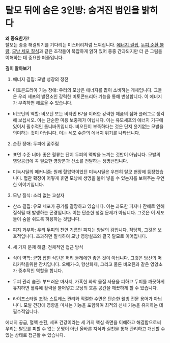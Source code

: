 ﻿

# 탈모 뒤에 숨은 3인방: 숨겨진 범인을 밝히다

  
**왜 중요한가?**  
탈모는 종종 해결되기를 기다리는 미스터리처럼 느껴집니다. [에너지 결핍](/m04/m0402/m040201), [두피 순환 불량](https://frontier-three.vercel.app/kr/m04/m0402/m040202), [모낭 세포 질식](/m04/m0402/m040203)과 같은 조각들이 복잡하게 얽혀 있어 종종 간과되지만 더 큰 그림을 이해하는 데 중요한 퍼즐입니다.  
  
**깊이 알아보기**  
1. 에너지 결핍: 모발 성장의 정전  
 - 미토콘드리아 기능 장애: 우리의 모낭은 에너지를 많이 소비하는 개체입니다. 그들은 우리 세포의 발전소인 강력한 미토콘드리아 기능을 통해 번성합니다. 이 에너지가 부족하면 해로울 수 있습니다.  
  
 - 비오틴의 역할: 비오틴 또는 비타민 B7을 이러한 강력한 제품의 점화 플러그로 생각해 보십시오. 이는 단순한 미용 보충제가 아닙니다. 이는 유모세포의 에너지 기구에 있어서 필수적인 톱니바퀴입니다. 비오틴이 부족하다는 것은 단지 윤기없는 모발을 의미하는 것이 아닙니다. 이는 세포 수준의 에너지 위기를 나타냅니다.  
  
2. 순환 장애: 두피에 굶주림  
 - 표면 수준 너머: 좋은 혈류는 단지 두피의 맥박을 느끼는 것만이 아닙니다. 모발의 영양공급에 꼭 필요한 영양분과 산소를 ​​전달하는 생명선입니다.  
 
 - 미녹시딜의 메커니즘: 원래 혈압약이었던 미녹시딜은 우연히 탈모 현장에 등장했습니다. 혈관 확장이 어떻게 휴면 모낭에 생명을 불어 넣을 수 있는지를 보여주는 우연한 이야기입니다.  
  
3. 모낭 질식: 소리 없는 교살자  
 - 산소 결핍: 유모 세포가 공기를 갈망하고 있습니다. 이는 과도한 피지나 잔해로 인해 질식될 때 발생하는 곤경입니다. 이는 단순한 청결 문제가 아닙니다. 그것은 이 세포들이 숨을 쉬도록 허용하는 것입니다.  
 
 - 피지 과부하: 우리 두피의 천연 기름인 피지는 양날의 검입니다. 적당히, 그것은 보호적입니다. 초과하면 질식하여 모낭 영양실조와 결국 탈모로 이어집니다.  
  
4. 세 가지 문제 해결: 전체적인 접근 방식  
 - 식이 역학: 균형 잡힌 식단은 허리 둘레에만 좋은 것이 아닙니다. 그것은 당신의 머리카락을위한 잔치입니다. 오메가-3, 항산화제, 그리고 물론 비오틴과 같은 영양소가 중추적인 역할을 합니다.  
 
 - 두피 관리 습관: 부드러운 마사지, 가혹한 화학 물질 사용을 피하고 두피를 깨끗하게 유지하면 혈류에 활력을 불어넣고 모낭의 호흡 공간을 깨끗하게 할 수 있습니다.  
 
 - 라이프스타일 조정: 스트레스 관리와 적절한 수면은 단순한 웰빙 전문 용어가 아닙니다. 모발 건강에 영향을 미치는 기능을 포함하여 최적의 신체 기능을 유지하는 데 필수적입니다.  
  
에너지 공급, 혈액 순환, 세포 건강이라는 세 가지 핵심 측면을 이해하고 해결함으로써 우리는 탈모를 피할 수 없는 운명이 아닌 올바른 지식과 실천을 통해 관리하고 개선할 수 있는 상태로 접근할 수 있습니다.
<!--stackedit_data:
eyJoaXN0b3J5IjpbMjA0MzM5NDc0OCwtMjY1NDQ2MjAyLDc2Nj
cwMjc0NF19
-->